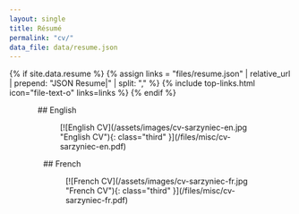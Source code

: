 ```yaml
---
layout: single
title: Résumé
permalink: "cv/"
data_file: data/resume.json
---
```

{% if site.data.resume %}
{% assign links = "files/resume.json" | relative_url | prepend: "JSON Resume|" | split: "," %}
{% include top-links.html icon="file-text-o" links=links %}
{% endif %}

<div markdown="1" style="float: left; margin-left: 10%;">
## English
<figure markdown="1">
[![English CV](/assets/images/cv-sarzyniec-en.jpg "English CV"){: class="third" }](/files/misc/cv-sarzyniec-en.pdf)
</figure>
</div>

<div markdown="1" style="float: left; margin-left: 12%;">
## French
<figure markdown="1">
[![French CV](/assets/images/cv-sarzyniec-fr.jpg "French CV"){: class="third" }](/files/misc/cv-sarzyniec-fr.pdf)
</figure>
</div>

<div style="clear: both;" />
